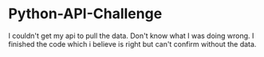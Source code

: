 # Python-API-Challenge

I couldn't get my api to pull the data. Don't know what I was doing wrong. I finished the code which i believe is right but can't confirm without the data.
